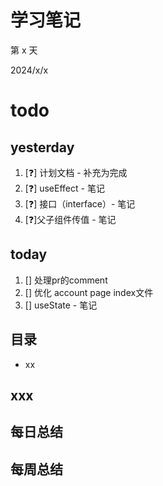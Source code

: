 # 学习笔记

第 x 天

2024/x/x

# todo

## yesterday

1. [❓] 计划文档 - 补充为完成
2. [❓] useEffect - 笔记
3. [❓] 接口（interface）- 笔记
5. [❓]父子组件传值 - 笔记

## today

1. [] 处理pr的comment
1. [] 优化 account page index文件
1. [] useState - 笔记

## 目录

- xx

## xxx



## 每日总结

## 每周总结